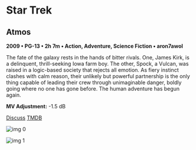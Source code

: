 # Star Trek

## Atmos

**2009 • PG-13 • 2h 7m • Action, Adventure, Science Fiction • aron7awol**

The fate of the galaxy rests in the hands of bitter rivals. One, James Kirk, is a delinquent, thrill-seeking Iowa farm boy. The other, Spock, a Vulcan, was raised in a logic-based society that rejects all emotion. As fiery instinct clashes with calm reason, their unlikely but powerful partnership is the only thing capable of leading their crew through unimaginable danger, boldly going where no one has gone before. The human adventure has begun again.

**MV Adjustment:** -1.5 dB

[Discuss](https://www.avsforum.com/threads/bass-eq-for-filtered-movies.2995212/post-56865356)  [TMDB](13475)

![img 0](https://i.imgur.com/UTC4yQs.jpg)

![img 1](https://i.imgur.com/vsyoYA8.png)

